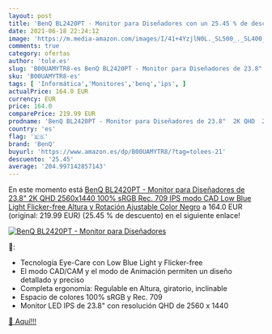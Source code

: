```yaml
---
layout: post
title: 'BenQ BL2420PT - Monitor para Diseñadores con un 25.45 % de descuento'
date: 2021-06-18 22:24:12
image: 'https://m.media-amazon.com/images/I/41+4YzjlN0L._SL500_._SL400_.jpg'
comments: true
category: ofertas
author: 'tole.es'
slug: 'B00UAMYTR8-es BenQ BL2420PT - Monitor para Diseñadores de 23.8" 2K QHD...'
sku: 'B00UAMYTR8-es'
tags: [ 'Informática','Monitores','benq','ips', ]
actualPrice: 164.0 EUR
currency: EUR
price: 164.0
comparePrice: 219.99 EUR
prodname: 'BenQ BL2420PT - Monitor para Diseñadores de 23.8"  2K QHD  2560x1440  100% sRGB  Rec. 709  IPS  modo CAD  Low Blue Light   Flicker-free  Altura y Rotación Ajustable   Color Negro'
country: 'es'
flag: '🇪🇸'
brand: 'BenQ'
buyurl: 'https://www.amazon.es/dp/B00UAMYTR8/?tag=tolees-21'
descuento: '25.45'
average: '204.997142857143'
---
```


En este momento está [BenQ BL2420PT - Monitor para Diseñadores de 23.8"  2K QHD  2560x1440  100% sRGB  Rec. 709  IPS  modo CAD  Low Blue Light   Flicker-free  Altura y Rotación Ajustable   Color Negro](https://www.amazon.es/dp/B00UAMYTR8/?tag=tolees-21) a 164.0 EUR (original: 219.99 EUR) (25.45 %  de descuento) en el siguiente enlace!

[![BenQ BL2420PT - Monitor para Diseñadores](https://m.media-amazon.com/images/I/41+4YzjlN0L._SL500_._SL400_.jpg)](https://www.amazon.es/dp/B00UAMYTR8/?tag=tolees-21)

🔎:

- Tecnología Eye-Care con Low Blue Light y Flicker-free
- El modo CAD/CAM y el modo de Animación permiten un diseño detallado y preciso
- Completa ergonomía: Regulable en Altura, giratorio, inclinable
- Espacio de colores 100% sRGB y Rec. 709
- Monitor LED IPS de 23.8" con resolución QHD de 2560 x 1440

[🛒 Aquí!!!](https://www.amazon.es/dp/B00UAMYTR8/?tag=tolees-21)
